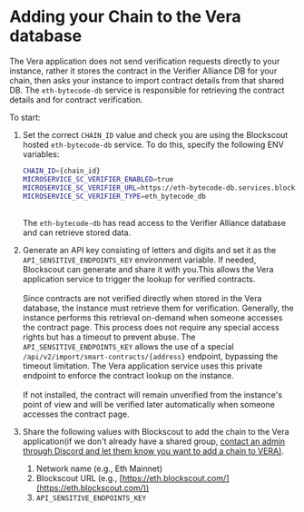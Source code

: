 # Adding your Chain to the Vera database

The Vera application does not send verification requests directly to your instance, rather it stores the contract in the Verifier Alliance DB for your chain, then asks your instance to import contract details from that shared DB. The `eth-bytecode-db` service is responsible for retrieving the contract details and for contract verification.

To start:

1.  Set the correct `CHAIN_ID` value and check you are using the Blockscout hosted `eth-bytecode-db` service. To do this, specify the following ENV variables:

    ```bash
    CHAIN_ID={chain_id}
    MICROSERVICE_SC_VERIFIER_ENABLED=true
    MICROSERVICE_SC_VERIFIER_URL=https://eth-bytecode-db.services.blockscout.com/
    MICROSERVICE_SC_VERIFIER_TYPE=eth_bytecode_db

    ```

    \
    The `eth-bytecode-db` has read access to the Verifier Alliance database and can retrieve stored data.&#x20;
2. Generate an API key consisting of letters and digits and set it as the `API_SENSITIVE_ENDPOINTS_KEY` environment variable. If needed, Blockscout can generate and share it with you.This allows the Vera application service to trigger the lookup for verified contracts. \
   \
   Since contracts are not verified directly when stored in the Vera database, the instance must retrieve them for verification. Generally, the instance performs this retrieval on-demand when someone accesses the contract page. This process does not require any special access rights but has a timeout to prevent abuse. The `API_SENSITIVE_ENDPOINTS_KEY` allows the use of a special `/api/v2/import/smart-contracts/{address}` endpoint, bypassing the timeout limitation. The Vera application service uses this private endpoint to enforce the contract lookup on the instance.\
   \
   If not installed, the contract will remain unverified from the instance's point of view and will be verified later automatically when someone accesses the contract page.
3. Share the following values with Blockscout to add the chain to the Vera application(if we don't already have a shared group, [contact an admin through Discord and let them know you want to add a chain to VERA)](https://discord.gg/blockscout).
   1. Network name (e.g., Eth Mainnet)
   2. Blockscout URL (e.g., [https://eth.blockscout.com/](https://eth.blockscout.com/))
   3. `API_SENSITIVE_ENDPOINTS_KEY`
